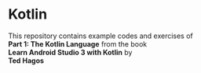 # Kotlin
This repository contains example codes and exercises of <br>__Part 1: The Kotlin Language__ from the book <br>__Learn Android Studio 3 with Kotlin__ by <br>__Ted Hagos__
